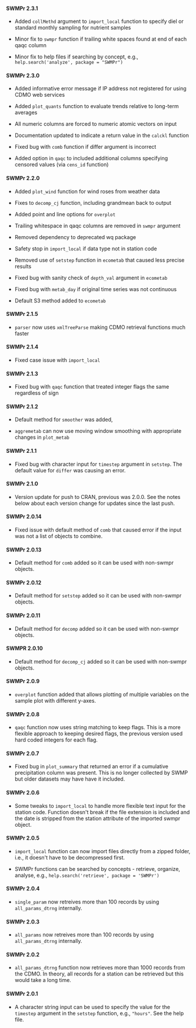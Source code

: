 #### SWMPr 2.3.1

* Added `collMethd` argument to `import_local` function to specify diel or standard monthly sampling for nutrient samples

* Minor fix to `swmpr` function if trailing white spaces found at end of each qaqc column

* Minor fix to help files if searching by concept, e.g., `help.search('analyze', package = "SWMPr")`

#### SWMPr 2.3.0

* Added informative error message if IP address not registered for using CDMO web services

* Added `plot_quants` function to evaluate trends relative to long-term averages

* All numeric columns are forced to numeric atomic vectors on input

* Documentation updated to indicate a return value in the `calckl` function

* Fixed bug with `comb` function if differ argument is incorrect

* Added option in `qaqc` to included additional columns specifying censored values (via `cens_id` function)

#### SWMPr 2.2.0

* Added `plot_wind` function for wind roses from weather data

* Fixes to `decomp_cj` function, including grandmean back to output

* Added point and line options for `overplot`

* Trailing whitespace in qaqc columns are removed in `swmpr` argument

* Removed dependency to deprecated wq package

* Safety stop in `import_local` if data type not in station code

* Removed use of `setstep` function in `ecometab` that caused less precise results

* Fixed bug with sanity check of `depth_val` argument in `ecometab`

* Fixed bug with `metab_day` if original time series was not continuous

* Default S3 method added to `ecometab`

#### SWMPr 2.1.5

* `parser` now uses `xmlTreeParse` making CDMO retrieval functions much faster 

#### SWMPr 2.1.4

* Fixed case issue with `import_local`

#### SWMPr 2.1.3

* Fixed bug with `qaqc` function that treated integer flags the same regardless of sign

#### SWMPr 2.1.2

* Default method for `smoother` was added, 

* `aggremetab` can now use moving window smoothing with appropriate changes in `plot_metab`

#### SWMPr 2.1.1

* Fixed bug with character input for `timestep` argument in `setstep`.  The default value for `differ` was causing an error.

#### SWMPr 2.1.0

* Version update for push to CRAN, previous was 2.0.0.  See the notes below about each version change for updates since the last push.

#### SWMPr 2.0.14
* Fixed issue with default method of `comb` that caused error if the input was not a list of objects to combine.

#### SWMPr 2.0.13
* Default method for `comb` added so it can be used with non-swmpr objects.

#### SWMPr 2.0.12
* Default method for `setstep` added so it can be used with non-swmpr objects. 

#### SWMPr 2.0.11
* Default method for `decomp` added so it can be used with non-swmpr objects. 

#### SWMPR 2.0.10
* Default method for `decomp_cj` added so it can be used with non-swmpr objects. 

#### SWMPr 2.0.9
* `overplot` function added that allows plotting of multiple variables on the sample plot with different y-axes.

#### SWMPr 2.0.8
* `qaqc` function now uses string matching to keep flags.  This is a more flexible approach to keeping desired flags, the previous version used hard coded integers for each flag.

#### SWMPr 2.0.7
* Fixed bug in `plot_summary` that returned an error if a cumulative precipitation column was present.  This is no longer collected by SWMP but older datasets may have have it included.

#### SWMPr 2.0.6
* Some tweaks to `import_local` to handle more flexible text input for the station code.  Function doesn't break if the file extension is included and the date is stripped from the station attribute of the imported swmpr object.

#### SWMPr 2.0.5
* `import_local` function can now import files directly from a zipped folder, i.e., it doesn't have to be decompressed first. 

* SWMPr functions can be searched by concepts - retrieve, organize, analyse, e.g., `help.search('retrieve', package = 'SWMPr')`  

#### SWMPr 2.0.4
* `single_param` now retreives more than 100 records by using `all_params_dtrng` internally.

#### SWMPr 2.0.3
* `all_params` now retreives more than 100 records by using `all_params_dtrng` internally.

#### SWMPr 2.0.2
* `all_params_dtrng` function now retrieves more than 1000 records from the CDMO.  In theory, all records for a station can be retrieved but this would take a long time. 

#### SWMPr 2.0.1
* A character string input can be used to specify the value for the `timestep` argument in the `setstep` function, e.g., `"hours"`.  See the help file. 
